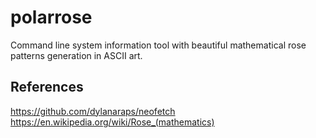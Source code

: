# polarrose

Command line system information tool with beautiful mathematical rose patterns generation in ASCII art.

## References

https://github.com/dylanaraps/neofetch
https://en.wikipedia.org/wiki/Rose_(mathematics)

